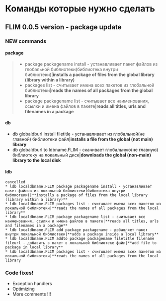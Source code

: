 # Команды которые нужно сделать

## FLIM 0.0.5 version - package update
### NEW commands

#### package

> * package packagename install - устанавливает пакет файлов из глобальной библиотеки(библиотека внутри библиотеки)|**installs a package of files from the global library (library within a library)**
> * packages list - считывает имена всех пакетов из глобальной библиотеки|**reads the names of all packages from the global library**
> * package packagename list - считывает все наименования, ссылки и имена файлов в пакете|**reads all titles, urls and filenames in a package**

#### db

* db globaldburl install filetitle - устанавливает из глобальной(не главной) библиотеки файл|**installs a file from the global (not main) library**
* db globaldburl to ldbname.FLIM - скачивает глобальную(не главную) библиотеку на локальный диск|**downloads the global (non-main) library to the local disk**

#### ldb


```
cancelled
* ldb localdbname.FLIM package packagename install - устанавливает пакет файлов из локальной библиотеки(библиотека внутри библиотеки)|**installs a package of files from the local library (library within a library)**
* ldb localdbname.FLIM packages list - считывает имена всех пакетов из локальной библиотеки|**reads the names of all packages from the local library**
* ldb localdbname.FLIM package packagename list - считывает все наименования, ссылки и имена файлов в пакете|**reads all titles, urls and filenames in a package**
* ldb localdbname.FLIM add package packagename - добавляет пакет внутри локальной библиотеки|**adds a package inside a local library**
* ldb localdbname.FLIM addto package packagename filetitle filename fileurl - добавить в пакет в локальной библиотеке файл|**add file to package in local library**
* ldb localdbname.FLIM packages list - считывает имена всех пакетов из локальной библиотеки|**reads the names of all packages from the local library
```

### Code fixes! 

* Exception handlers
* Optimizing
* More comments !!!
